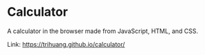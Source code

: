 # Calculator

A calculator in the browser made from JavaScript, HTML, and CSS.

Link: https://trihuang.github.io/calculator/
